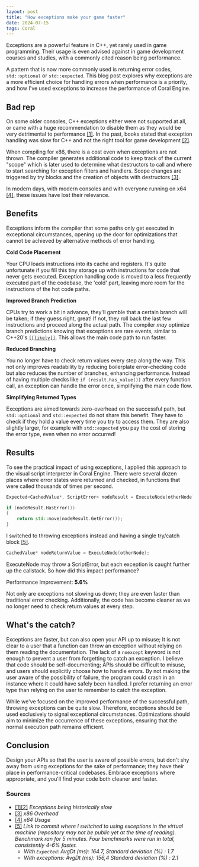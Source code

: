 ```yaml
---
layout: post
title: "How exceptions make your game faster"
date: 2024-07-15
tags: Coral
---
```


Exceptions are a powerful feature in C++, yet rarely used in game programming. Their usage is even advised against in game development courses and studies, with a commonly cited reason being performance. 

A pattern that is now more commonly used is returning error codes, ```std::optional``` or ```std::expected```. This blog post explores why exceptions are a more efficient choice for handling errors when performance is a priority, and how I've used exceptions to increase the performance of Coral Engine.

## Bad rep

On some older consoles, C++ exceptions either were not supported at all, or came with a huge recommendation to disable them as they would be very detrimental to performance [[1]](#sources). In the past, books stated that exception handling was slow for C++ and not the right tool for game development [[2]](#sources).

When compiling for x86, there is a cost even when exceptions are not thrown. The compiler generates additional code to keep track of the current "scope" which is later used to determine what destructors to call and where to start searching for exception filters and handlers. Scope changes are triggered by try blocks and the creation of objects with destructors [[3]](#sources). 

In modern days, with modern consoles and with everyone running on x64 [[4]](#sources), these issues have lost their relevance.

## Benefits

Exceptions inform the compiler that some paths only get executed in exceptional circumstances, opening up the door for optimizations that cannot be achieved by alternative methods of error handling.

**Cold Code Placement**

Your CPU loads instructions into its cache and registers. It's quite unfortunate if you fill this tiny storage up with instructions for code that never gets executed. Exception handling code is moved to a less frequently executed part of the codebase, the 'cold' part, leaving more room for the instructions of the hot code paths. 

**Improved Branch Prediction**

CPUs try to work a bit in advance, they'll gamble that a certain branch will be taken; if they guess right, great! If not, they roll back the last few instructions and proceed along the actual path. The compiler *may* optimize branch predictions knowing that exceptions are rare events, similar to C++20's [```[[likely]]```](https://en.cppreference.com/w/cpp/language/attributes/likely). This allows the main code path to run faster.

**Reduced Branching**

You no longer have to check return values every step along the way. This not only improves readability by reducing boilerplate error-checking code but also reduces the number of branches, enhancing performance. Instead of having multiple checks like ```if (result.has_value())``` after every function call, an exception can handle the error once, simplifying the main code flow.

**Simplifying Returned Types**

Exceptions are aimed towards zero-overhead on the successful path, but ```std::optional``` and ```std::expected``` do not share this benefit. They have to check if they hold a value every time you try to access them. They are also slightly larger, for example with ```std::expected``` you pay the cost of storing the error type, even when no error occurred!

## Results

To see the practical impact of using exceptions, I applied this approach to the visual script interpreter in Coral Engine. There were several dozen places where error states were returned and checked, in functions that were called thousands of times per second.

```cpp
Expected<CachedValue*, ScriptError> nodeResult = ExecuteNode(otherNode);

if (nodeResult.HasError())
{
	return std::move(nodeResult.GetError());
}
```

 I switched to throwing exceptions instead and having a single try/catch block [[5]](#sources).

```cpp
CachedValue* nodeReturnValue = ExecuteNode(otherNode);
```

ExecuteNode may throw a ScriptError, but each exception is caught further up the callstack. So how did this impact performance?

Performance Improvement: **5.6%**

Not only are exceptions not slowing us down; they are even faster than traditional error checking. Additionally, the code has become cleaner as we no longer need to check return values at every step.

## What's the catch?

Exceptions are faster, but can also open your API up to misuse; It is not clear to a user that a function can throw an exception without relying on them reading the documentation. The lack of a ```noexcept``` keyword is not enough to prevent a user from forgetting to catch an exception. I believe that code should be self-documenting; APIs should be difficult to misuse, and users should explicitly choose how to handle errors. By not making the user aware of the possibility of failure, the program could crash in an instance where it could have safely been handled. I prefer returning an error type than relying on the user to remember to catch the exception.

While we've focused on the improved performance of the successful path, throwing exceptions can be quite slow. Therefore, exceptions should be used exclusively to signal exceptional circumstances. Optimizations should aim to minimize the occurrence of these exceptions, ensuring that the normal execution path remains efficient.

## Conclusion

Design your APIs so that the user is aware of possible errors, but don't shy away from using exceptions for the sake of performance; they have their place in performance-critical codebases. Embrace exceptions where appropriate, and you'll find your code both cleaner and faster.

### Sources

- [[1][2]](https://www.gamedev.net/forums/topic/689321-performance-with-using-exceptions-in-c-game-programming/5345647/) *Exceptions being historically slow*
- [[3]](https://stackoverflow.com/questions/3744984/performance-when-exceptions-are-not-thrown-c#:~:text=x86%2C%20there%20is%20a%20cost%20even%20when%20exceptions%20are%20not%20thrown.%20The%20compiler%20generates%20additional%20code%20to%20keep%20track%20of%20the%20current%20%22scope%22%20which%20is%20later%20used%20to%20determine%20what%20destructors%20to%20call%20and%20where%20to%20start%20searching%20for%20exception%20filters%20and%20handlers) *x86 Overhead*
- [[4]](https://store.steampowered.com/hwsurvey/Steam-Hardware-Software-Survey-Welcome-to-Steam) *x64 Usage*
- [[5]](https://github.com/GuusKemperman/CoralEngine/commit/6387c403b3e8b670ace17f6917f72c71b269c467) *Link to commit where I switched to using exceptions in the virtual machine (repository may not be public yet at the time of reading). Benchmark ran for 5 minutes. Four benchmarks were run in total, consistently 4-6% faster.* 
   * *With ```Expected```: AvgDt (ms): 164.7, Standard deviation (%) : 1.7*
   * *With exceptions: AvgDt (ms): 156,4 Standard deviation (%) : 2.1*
